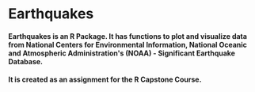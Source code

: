 # Earthquakes

#### Earthquakes is an R Package. It has functions to plot and visualize data from National Centers for Environmental Information, National Oceanic and Atmospheric Administration's (NOAA) - Significant Earthquake Database.

#### It is created as an assignment for the R Capstone Course.
